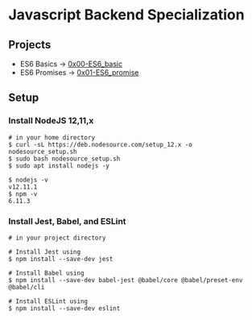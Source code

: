 # Javascript Backend Specialization
## Projects
* ES6 Basics -> [0x00-ES6_basic](0x00-ES6_basic)
* ES6 Promises -> [0x01-ES6_promise](0x01-ES6_promise)

## Setup
### Install NodeJS 12,11,x
```
# in your home directory
$ curl -sL https://deb.nodesource.com/setup_12.x -o nodesource_setup.sh
$ sudo bash nodesource_setup.sh
$ sudo apt install nodejs -y

$ nodejs -v
v12.11.1
$ npm -v
6.11.3
```

### Install Jest, Babel, and ESLint
```
# in your project directory

# Install Jest using
$ npm install --save-dev jest

# Install Babel using
$ npm install --save-dev babel-jest @babel/core @babel/preset-env @babel/cli

# Install ESLint using
$ npm install --save-dev eslint
```
